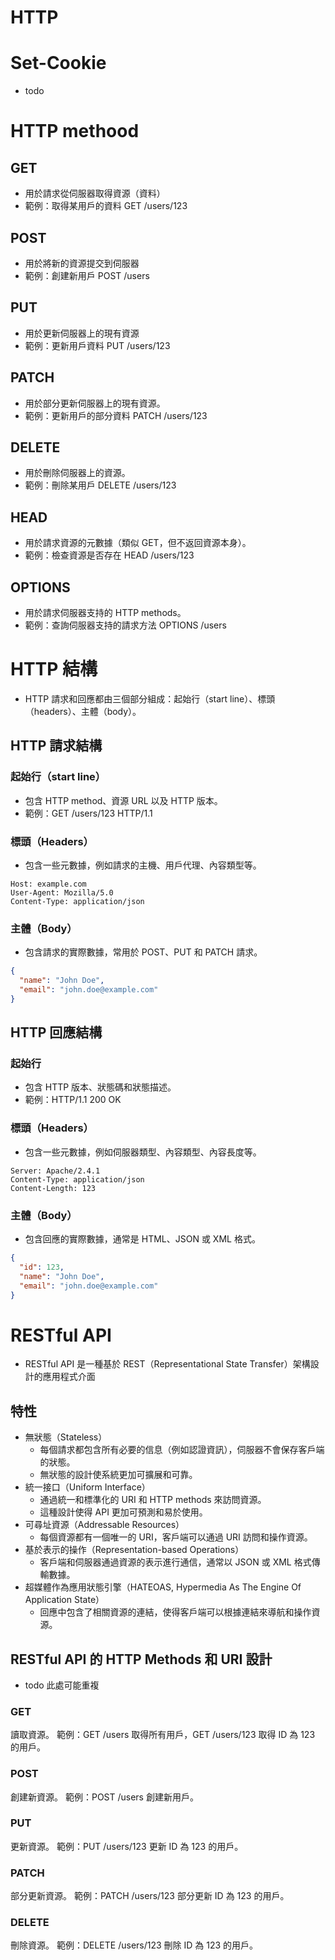 # HTTP

# Set-Cookie
* todo

# HTTP methood
## GET
* 用於請求從伺服器取得資源（資料）
* 範例：取得某用戶的資料 GET /users/123
## POST
* 用於將新的資源提交到伺服器
* 範例：創建新用戶 POST /users
## PUT
* 用於更新伺服器上的現有資源
* 範例：更新用戶資料 PUT /users/123
## PATCH
* 用於部分更新伺服器上的現有資源。
* 範例：更新用戶的部分資料 PATCH /users/123
## DELETE
* 用於刪除伺服器上的資源。
* 範例：刪除某用戶 DELETE /users/123

## HEAD
* 用於請求資源的元數據（類似 GET，但不返回資源本身）。
* 範例：檢查資源是否存在 HEAD /users/123

## OPTIONS
* 用於請求伺服器支持的 HTTP methods。
* 範例：查詢伺服器支持的請求方法 OPTIONS /users

# HTTP 結構
* HTTP 請求和回應都由三個部分組成：起始行（start line）、標頭（headers）、主體（body）。
## HTTP 請求結構
### 起始行（start line）
* 包含 HTTP method、資源 URL 以及 HTTP 版本。
* 範例：GET /users/123 HTTP/1.1

### 標頭（Headers）
* 包含一些元數據，例如請求的主機、用戶代理、內容類型等。
```
Host: example.com
User-Agent: Mozilla/5.0
Content-Type: application/json
```
### 主體（Body）
* 包含請求的實際數據，常用於 POST、PUT 和 PATCH 請求。
``` json
{
  "name": "John Doe",
  "email": "john.doe@example.com"
}
```


## HTTP 回應結構
### 起始行
* 包含 HTTP 版本、狀態碼和狀態描述。
* 範例：HTTP/1.1 200 OK
### 標頭（Headers）
* 包含一些元數據，例如伺服器類型、內容類型、內容長度等。
```
Server: Apache/2.4.1
Content-Type: application/json
Content-Length: 123
```
### 主體（Body）
* 包含回應的實際數據，通常是 HTML、JSON 或 XML 格式。
``` json
{
  "id": 123,
  "name": "John Doe",
  "email": "john.doe@example.com"
}
```



# RESTful API 
* RESTful API 是一種基於 REST（Representational State Transfer）架構設計的應用程式介面

## 特性
* 無狀態（Stateless）
  * 每個請求都包含所有必要的信息（例如認證資訊），伺服器不會保存客戶端的狀態。
  * 無狀態的設計使系統更加可擴展和可靠。
* 統一接口（Uniform Interface）
  * 通過統一和標準化的 URI 和 HTTP methods 來訪問資源。
  * 這種設計使得 API 更加可預測和易於使用。
* 可尋址資源（Addressable Resources）
  * 每個資源都有一個唯一的 URI，客戶端可以通過 URI 訪問和操作資源。
* 基於表示的操作（Representation-based Operations）
  * 客戶端和伺服器通過資源的表示進行通信，通常以 JSON 或 XML 格式傳輸數據。
* 超媒體作為應用狀態引擎（HATEOAS, Hypermedia As The Engine Of Application State）
  * 回應中包含了相關資源的連結，使得客戶端可以根據連結來導航和操作資源。

## RESTful API 的 HTTP Methods 和 URI 設計
* todo 此處可能重複
### GET
讀取資源。
範例：GET /users 取得所有用戶，GET /users/123 取得 ID 為 123 的用戶。

### POST
創建新資源。
範例：POST /users 創建新用戶。

### PUT
更新資源。
範例：PUT /users/123 更新 ID 為 123 的用戶。

### PATCH
部分更新資源。
範例：PATCH /users/123 部分更新 ID 為 123 的用戶。

### DELETE
刪除資源。
範例：DELETE /users/123 刪除 ID 為 123 的用戶。

